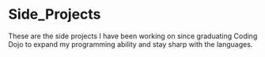 # Side_Projects

These are the side projects I have been working on since graduating Coding Dojo to expand my programming ability and stay sharp with the languages.
